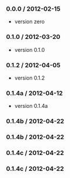 ### 0.0.0 / 2012-02-15

- version zero

### 0.1.0 / 2012-03-20

- version 0.1.0

### 0.1.2 / 2012-04-05

- version 0.1.2

### 0.1.4a / 2012-04-12

- version 0.1.4a

### 0.1.4b / 2012-04-22

### 0.1.4b / 2012-04-22

### 0.1.4c / 2012-04-22

### 0.1.4c / 2012-04-22